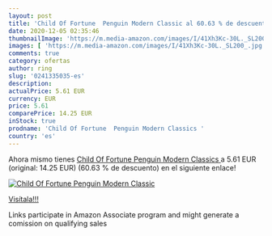 ```yaml
---
layout: post
title: 'Child Of Fortune  Penguin Modern Classic al 60.63 % de descuento'
date: 2020-12-05 02:35:46
thumbnailImage: 'https://m.media-amazon.com/images/I/41Xh3Kc-30L._SL200_.jpg'
images: [ 'https://m.media-amazon.com/images/I/41Xh3Kc-30L._SL200_.jpg' ]
comments: true
category: ofertas
author: ring
slug: '0241335035-es'
description:
actualPrice: 5.61 EUR
currency: EUR
price: 5.61
comparePrice: 14.25 EUR
inStock: true
prodname: 'Child Of Fortune  Penguin Modern Classics '
country: 'es'
---
```


Ahora mismo tienes [Child Of Fortune  Penguin Modern Classics ](https://www.amazon.es/dp/0241335035/?tag=tolees-21) a 5.61 EUR (original: 14.25 EUR) (60.63 %  de descuento) en el siguiente enlace!

[![Child Of Fortune  Penguin Modern Classic](https://m.media-amazon.com/images/I/41Xh3Kc-30L._SL200_.jpg)](https://www.amazon.es/dp/0241335035/?tag=tolees-21)

[Visítala!!!](https://www.amazon.es/dp/0241335035/?tag=tolees-21)

Links participate in Amazon Associate program and might generate a comission on qualifying sales
